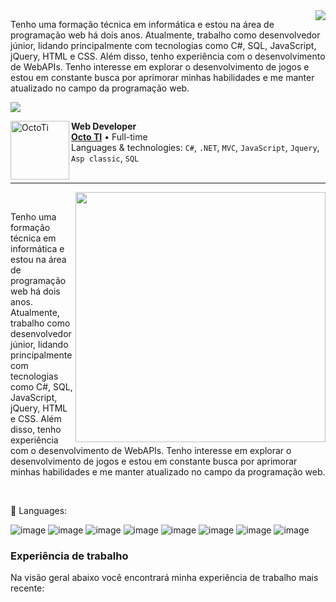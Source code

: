<img align='right' src="https://github-readme-stats.vercel.app/api?username=Dvorakcs&show_icons=true&title_color=783c00&text_color=af552e&icon_color=783c00&bg_color=f8efd4&cache_seconds=2300">

Tenho uma formação técnica em informática e estou na área de programação web há dois anos. Atualmente, trabalho como desenvolvedor júnior, lidando principalmente com tecnologias como C#, SQL, JavaScript, jQuery, HTML e CSS. Além disso, tenho experiência com o desenvolvimento de WebAPIs. Tenho interesse em explorar o desenvolvimento de jogos e estou em constante busca por aprimorar minhas habilidades e me manter atualizado no campo da programação web.

<img src="https://img.shields.io/static/v1?label=Overview&message=Dvorakcs&color=f8efd4&style=for-the-badge&logo=GitHub">

[<img align="left" height="94px" width="94px" alt="OctoTi" src="https://encrypted-tbn0.gstatic.com/images?q=tbn:ANd9GcS5G0gwbTZ0lSyeL5jPKO2DhYwHwq4vF0XFG6shDmnM8QO2dhUD6J8RHxsEU7-EP3W47OY&usqp=CAU"/>](https://mastersgi.com.br/)

**Web Developer** \
[**Octo TI**](https://octoti.com.br/) • Full-time \
Languages & technologies: `C#`, `.NET`, `MVC`, `JavaScript`, `Jquery`, `Asp classic`, `SQL`\
<br/>
<hr>






<img src="https://raw.githubusercontent.com/MicaelliMedeiros/micaellimedeiros/master/image/computer-illustration.png" min-width="400px" max-width="400px" width="400px" align="right">
<br>
<p align="left"> 
Tenho uma formação técnica em informática e estou na área de programação web há dois anos. Atualmente, trabalho como desenvolvedor júnior, lidando principalmente com tecnologias como C#, SQL, JavaScript, jQuery, HTML e CSS. Além disso, tenho experiência com o desenvolvimento de WebAPIs. Tenho interesse em explorar o desenvolvimento de jogos e estou em constante busca por aprimorar minhas habilidades e me manter atualizado no campo da programação web.
</p>

<br>
<p align="left">
  🦄 Languages: 

![image](https://img.shields.io/badge/C%23-239120?style=for-the-badge&logo=c-sharp&logoColor=white)
![image](https://img.shields.io/badge/.NET-5C2D91?style=for-the-badge&logo=.net&logoColor=white)
![image](https://img.shields.io/badge/JavaScript-F7DF1E?style=for-the-badge&logo=javascript&logoColor=white)
![image](https://img.shields.io/badge/Bootstrap-563D7C?style=for-the-badge&logo=bootstrap&logoColor=white)
![image](https://img.shields.io/badge/jQuery-0769AD?style=for-the-badge&logo=jquery&logoColor=white)
![image](https://img.shields.io/badge/HTML5-E34F26?style=for-the-badge&logo=html5&logoColor=white)
![image](https://img.shields.io/badge/CSS-239120?&style=for-the-badge&logo=css3&logoColor=white)
![image](https://img.shields.io/badge/MongoDB-4EA94B?style=for-the-badge&logo=mongodb&logoColor=white)


</p>

### Experiência de trabalho

Na visão geral abaixo você encontrará minha experiência de trabalho mais recente:




